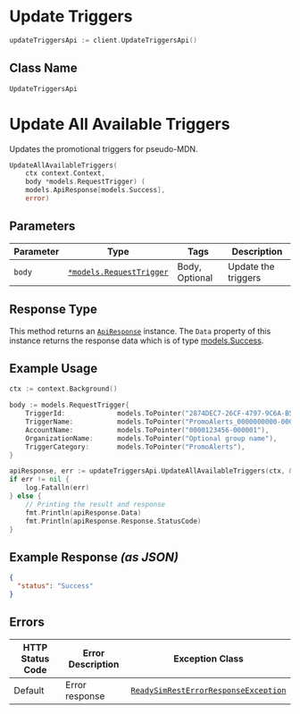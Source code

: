 # Update Triggers

```go
updateTriggersApi := client.UpdateTriggersApi()
```

## Class Name

`UpdateTriggersApi`


# Update All Available Triggers

Updates the promotional triggers for pseudo-MDN.

```go
UpdateAllAvailableTriggers(
    ctx context.Context,
    body *models.RequestTrigger) (
    models.ApiResponse[models.Success],
    error)
```

## Parameters

| Parameter | Type | Tags | Description |
|  --- | --- | --- | --- |
| `body` | [`*models.RequestTrigger`](../../doc/models/request-trigger.md) | Body, Optional | Update the triggers |

## Response Type

This method returns an [`ApiResponse`](../../doc/api-response.md) instance. The `Data` property of this instance returns the response data which is of type [models.Success](../../doc/models/success.md).

## Example Usage

```go
ctx := context.Background()

body := models.RequestTrigger{
    TriggerId:             models.ToPointer("2874DEC7-26CF-4797-9C6A-B5A2AC72D526"),
    TriggerName:           models.ToPointer("PromoAlerts_0000000000-00001_23456789"),
    AccountName:           models.ToPointer("0000123456-000001"),
    OrganizationName:      models.ToPointer("Optional group name"),
    TriggerCategory:       models.ToPointer("PromoAlerts"),
}

apiResponse, err := updateTriggersApi.UpdateAllAvailableTriggers(ctx, &body)
if err != nil {
    log.Fatalln(err)
} else {
    // Printing the result and response
    fmt.Println(apiResponse.Data)
    fmt.Println(apiResponse.Response.StatusCode)
}
```

## Example Response *(as JSON)*

```json
{
  "status": "Success"
}
```

## Errors

| HTTP Status Code | Error Description | Exception Class |
|  --- | --- | --- |
| Default | Error response | [`ReadySimRestErrorResponseException`](../../doc/models/ready-sim-rest-error-response-exception.md) |

